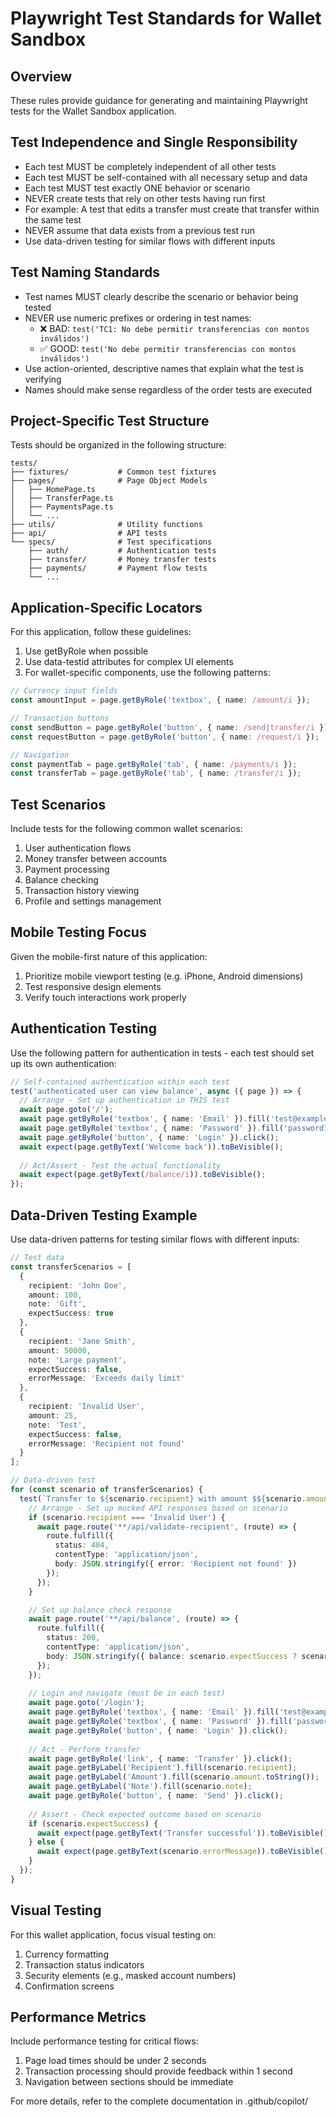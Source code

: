 # Playwright Test Standards for Wallet Sandbox

## Overview

These rules provide guidance for generating and maintaining Playwright tests for the Wallet Sandbox application.

## Test Independence and Single Responsibility

- Each test MUST be completely independent of all other tests
- Each test MUST be self-contained with all necessary setup and data
- Each test MUST test exactly ONE behavior or scenario
- NEVER create tests that rely on other tests having run first
- For example: A test that edits a transfer must create that transfer within the same test
- NEVER assume that data exists from a previous test run
- Use data-driven testing for similar flows with different inputs

## Test Naming Standards

- Test names MUST clearly describe the scenario or behavior being tested
- NEVER use numeric prefixes or ordering in test names:
  - ❌ BAD: `test('TC1: No debe permitir transferencias con montos inválidos')`
  - ✅ GOOD: `test('No debe permitir transferencias con montos inválidos')`
- Use action-oriented, descriptive names that explain what the test is verifying
- Names should make sense regardless of the order tests are executed

## Project-Specific Test Structure

Tests should be organized in the following structure:
```
tests/
├── fixtures/           # Common test fixtures
├── pages/              # Page Object Models
│   ├── HomePage.ts
│   ├── TransferPage.ts
│   ├── PaymentsPage.ts
│   └── ...
├── utils/              # Utility functions
├── api/                # API tests
└── specs/              # Test specifications
    ├── auth/           # Authentication tests
    ├── transfer/       # Money transfer tests
    ├── payments/       # Payment flow tests
    └── ...
```

## Application-Specific Locators

For this application, follow these guidelines:
1. Use getByRole when possible
2. Use data-testid attributes for complex UI elements
3. For wallet-specific components, use the following patterns:

```typescript
// Currency input fields
const amountInput = page.getByRole('textbox', { name: /amount/i });

// Transaction buttons
const sendButton = page.getByRole('button', { name: /send|transfer/i });
const requestButton = page.getByRole('button', { name: /request/i });

// Navigation
const paymentTab = page.getByRole('tab', { name: /payments/i });
const transferTab = page.getByRole('tab', { name: /transfer/i });
```

## Test Scenarios

Include tests for the following common wallet scenarios:

1. User authentication flows
2. Money transfer between accounts
3. Payment processing
4. Balance checking
5. Transaction history viewing
6. Profile and settings management

## Mobile Testing Focus

Given the mobile-first nature of this application:
1. Prioritize mobile viewport testing (e.g. iPhone, Android dimensions)
2. Test responsive design elements
3. Verify touch interactions work properly

## Authentication Testing

Use the following pattern for authentication in tests - each test should set up its own authentication:

```typescript
// Self-contained authentication within each test
test('authenticated user can view balance', async ({ page }) => {
  // Arrange - Set up authentication in THIS test
  await page.goto('/');
  await page.getByRole('textbox', { name: 'Email' }).fill('test@example.com');
  await page.getByRole('textbox', { name: 'Password' }).fill('password123');
  await page.getByRole('button', { name: 'Login' }).click();
  await expect(page.getByText('Welcome back')).toBeVisible();
  
  // Act/Assert - Test the actual functionality
  await expect(page.getByText(/balance/i)).toBeVisible();
});
```

## Data-Driven Testing Example

Use data-driven patterns for testing similar flows with different inputs:

```typescript
// Test data
const transferScenarios = [
  { 
    recipient: 'John Doe', 
    amount: 100, 
    note: 'Gift',
    expectSuccess: true 
  },
  { 
    recipient: 'Jane Smith', 
    amount: 50000, 
    note: 'Large payment',
    expectSuccess: false,
    errorMessage: 'Exceeds daily limit'
  },
  { 
    recipient: 'Invalid User', 
    amount: 25, 
    note: 'Test',
    expectSuccess: false,
    errorMessage: 'Recipient not found' 
  }
];

// Data-driven test
for (const scenario of transferScenarios) {
  test(`Transfer to ${scenario.recipient} with amount $${scenario.amount}`, async ({ page }) => {
    // Arrange - Set up mocked API responses based on scenario
    if (scenario.recipient === 'Invalid User') {
      await page.route('**/api/validate-recipient', (route) => {
        route.fulfill({
          status: 404,
          contentType: 'application/json',
          body: JSON.stringify({ error: 'Recipient not found' })
        });
      });
    }

    // Set up balance check response
    await page.route('**/api/balance', (route) => {
      route.fulfill({
        status: 200,
        contentType: 'application/json',
        body: JSON.stringify({ balance: scenario.expectSuccess ? scenario.amount * 2 : 10 })
      });
    });
    
    // Login and navigate (must be in each test)
    await page.goto('/login');
    await page.getByRole('textbox', { name: 'Email' }).fill('test@example.com');
    await page.getByRole('textbox', { name: 'Password' }).fill('password123');
    await page.getByRole('button', { name: 'Login' }).click();
    
    // Act - Perform transfer
    await page.getByRole('link', { name: 'Transfer' }).click();
    await page.getByLabel('Recipient').fill(scenario.recipient);
    await page.getByLabel('Amount').fill(scenario.amount.toString());
    await page.getByLabel('Note').fill(scenario.note);
    await page.getByRole('button', { name: 'Send' }).click();
    
    // Assert - Check expected outcome based on scenario
    if (scenario.expectSuccess) {
      await expect(page.getByText('Transfer successful')).toBeVisible();
    } else {
      await expect(page.getByText(scenario.errorMessage)).toBeVisible();
    }
  });
}
```

## Visual Testing

For this wallet application, focus visual testing on:
1. Currency formatting
2. Transaction status indicators
3. Security elements (e.g., masked account numbers)
4. Confirmation screens

## Performance Metrics

Include performance testing for critical flows:
1. Page load times should be under 2 seconds
2. Transaction processing should provide feedback within 1 second
3. Navigation between sections should be immediate

For more details, refer to the complete documentation in .github/copilot/
